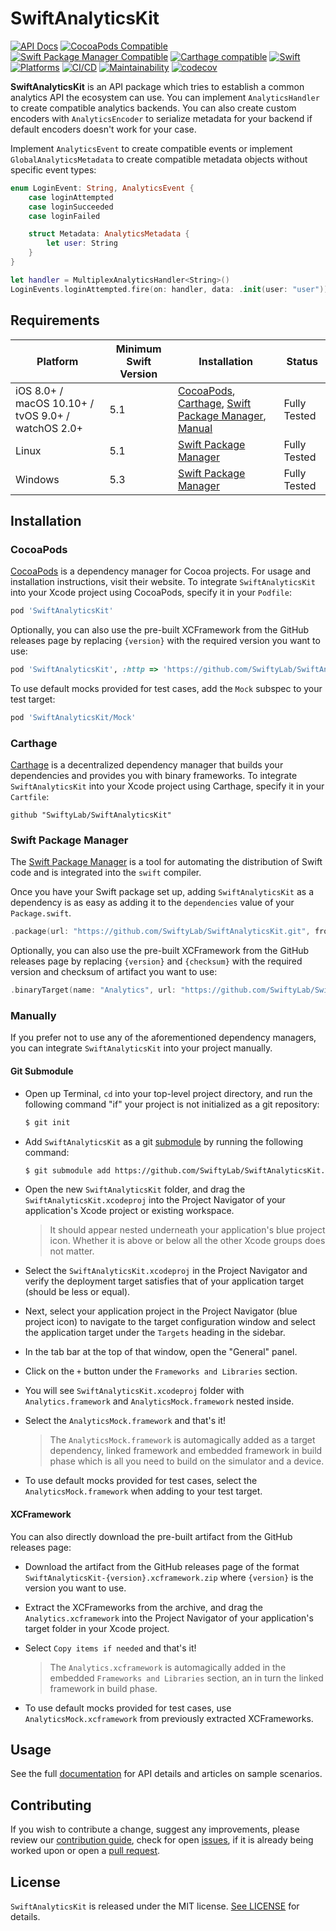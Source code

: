 # SwiftAnalyticsKit

[![API Docs](http://img.shields.io/badge/Read_the-docs-2196f3.svg)](https://swiftylab.github.io/SwiftAnalyticsKit/documentation/analytics/)
[![CocoaPods Compatible](https://img.shields.io/cocoapods/v/SwiftAnalyticsKit.svg?label=CocoaPods&color=C90005)](https://badge.fury.io/co/SwiftAnalyticsKit)
[![Swift Package Manager Compatible](https://img.shields.io/github/v/tag/SwiftyLab/SwiftAnalyticsKit?label=SPM&color=orange)](https://badge.fury.io/gh/SwiftyLab%2FSwiftAnalyticsKit)
[![Carthage compatible](https://img.shields.io/badge/Carthage-compatible-4BC51D.svg)](https://github.com/Carthage/Carthage)
[![Swift](https://img.shields.io/badge/Swift-5+-orange)](https://img.shields.io/badge/Swift-5-DE5D43)
[![Platforms](https://img.shields.io/badge/Platforms-all-sucess)](https://img.shields.io/badge/Platforms-all-sucess)
[![CI/CD](https://github.com/SwiftyLab/SwiftAnalyticsKit/actions/workflows/main.yml/badge.svg?event=push)](https://github.com/SwiftyLab/SwiftAnalyticsKit/actions/workflows/main.yml)
[![Maintainability](https://api.codeclimate.com/v1/badges/37183c809818826c1bcf/maintainability)](https://codeclimate.com/github/SwiftyLab/SwiftAnalyticsKit/maintainability)
[![codecov](https://codecov.io/gh/SwiftyLab/SwiftAnalyticsKit/branch/main/graph/badge.svg?token=YSryFeUvVW)](https://codecov.io/gh/SwiftyLab/SwiftAnalyticsKit)

**SwiftAnalyticsKit** is an API package which tries to establish a common analytics API the ecosystem can use. You can implement ``AnalyticsHandler`` to create compatible analytics backends. You can also create custom encoders with ``AnalyticsEncoder`` to serialize metadata for your backend if default encoders doesn't work for your case.

Implement ``AnalyticsEvent`` to create compatible events or implement ``GlobalAnalyticsMetadata`` to create compatible metadata objects without specific event types:

```swift
enum LoginEvent: String, AnalyticsEvent {
    case loginAttempted
    case loginSucceeded
    case loginFailed

    struct Metadata: AnalyticsMetadata {
        let user: String
    }
}

let handler = MultiplexAnalyticsHandler<String>()
LoginEvents.loginAttempted.fire(on: handler, data: .init(user: "user"))
```

## Requirements

| Platform | Minimum Swift Version | Installation | Status |
| --- | --- | --- | --- |
| iOS 8.0+ / macOS 10.10+ / tvOS 9.0+ / watchOS 2.0+ | 5.1 | [CocoaPods](#cocoapods), [Carthage](#carthage), [Swift Package Manager](#swift-package-manager), [Manual](#manually) | Fully Tested |
| Linux | 5.1 | [Swift Package Manager](#swift-package-manager) | Fully Tested |
| Windows | 5.3 | [Swift Package Manager](#swift-package-manager) | Fully Tested |

## Installation

### CocoaPods

[CocoaPods](https://cocoapods.org) is a dependency manager for Cocoa projects. For usage and installation instructions, visit their website. To integrate `SwiftAnalyticsKit` into your Xcode project using CocoaPods, specify it in your `Podfile`:

```ruby
pod 'SwiftAnalyticsKit'
```

Optionally, you can also use the pre-built XCFramework from the GitHub releases page by replacing `{version}` with the required version you want to use:

```ruby
pod 'SwiftAnalyticsKit', :http => 'https://github.com/SwiftyLab/SwiftAnalyticsKit/releases/download/v{version}/SwiftAnalyticsKit-{version}.xcframework.zip'
```

To use default mocks provided for test cases, add the `Mock` subspec to your test target:

```ruby
pod 'SwiftAnalyticsKit/Mock'
```

### Carthage

[Carthage](https://github.com/Carthage/Carthage) is a decentralized dependency manager that builds your dependencies and provides you with binary frameworks. To integrate `SwiftAnalyticsKit` into your Xcode project using Carthage, specify it in your `Cartfile`:

```ogdl
github "SwiftyLab/SwiftAnalyticsKit"
```

### Swift Package Manager

The [Swift Package Manager](https://swift.org/package-manager/) is a tool for automating the distribution of Swift code and is integrated into the `swift` compiler.

Once you have your Swift package set up, adding `SwiftAnalyticsKit` as a dependency is as easy as adding it to the `dependencies` value of your `Package.swift`.

```swift
.package(url: "https://github.com/SwiftyLab/SwiftAnalyticsKit.git", from: "1.0.0"),
```

Optionally, you can also use the pre-built XCFramework from the GitHub releases page by replacing `{version}` and `{checksum}` with the required version and checksum of artifact you want to use:

```swift
.binaryTarget(name: "Analytics", url: "https://github.com/SwiftyLab/SwiftAnalyticsKit/releases/download/v{version}/SwiftAnalyticsKit-{version}.xcframework.zip", checksum: "{checksum}"),
```

### Manually

If you prefer not to use any of the aforementioned dependency managers, you can integrate `SwiftAnalyticsKit` into your project manually.

#### Git Submodule

- Open up Terminal, `cd` into your top-level project directory, and run the following command "if" your project is not initialized as a git repository:

  ```bash
  $ git init
  ```

- Add `SwiftAnalyticsKit` as a git [submodule](https://git-scm.com/docs/git-submodule) by running the following command:

  ```bash
  $ git submodule add https://github.com/SwiftyLab/SwiftAnalyticsKit.git
  ```

- Open the new `SwiftAnalyticsKit` folder, and drag the `SwiftAnalyticsKit.xcodeproj` into the Project Navigator of your application's Xcode project or existing workspace.

    > It should appear nested underneath your application's blue project icon. Whether it is above or below all the other Xcode groups does not matter.

- Select the `SwiftAnalyticsKit.xcodeproj` in the Project Navigator and verify the deployment target satisfies that of your application target (should be less or equal).
- Next, select your application project in the Project Navigator (blue project icon) to navigate to the target configuration window and select the application target under the `Targets` heading in the sidebar.
- In the tab bar at the top of that window, open the "General" panel.
- Click on the `+` button under the `Frameworks and Libraries` section.
- You will see `SwiftAnalyticsKit.xcodeproj` folder with `Analytics.framework` and `AnalyticsMock.framework` nested inside.
- Select the `AnalyticsMock.framework` and that's it!

  > The `AnalyticsMock.framework` is automagically added as a target dependency, linked framework and embedded framework in build phase which is all you need to build on the simulator and a device.

- To use default mocks provided for test cases, select the `AnalyticsMock.framework` when adding to your test target.

#### XCFramework

You can also directly download the pre-built artifact from the GitHub releases page:

- Download the artifact from the GitHub releases page of the format `SwiftAnalyticsKit-{version}.xcframework.zip` where `{version}` is the version you want to use.
- Extract the XCFrameworks from the archive, and drag the `Analytics.xcframework` into the Project Navigator of your application's target folder in your Xcode project.
- Select `Copy items if needed` and that's it!

  > The `Analytics.xcframework` is automagically added in the embedded `Frameworks and Libraries` section, an in turn the linked framework in build phase.

- To use default mocks provided for test cases, use `AnalyticsMock.xcframework` from previously extracted XCFrameworks.

## Usage

See the full [documentation](https://swiftylab.github.io/SwiftAnalyticsKit/documentation/analytics/) for API details and articles on sample scenarios.

## Contributing

If you wish to contribute a change, suggest any improvements,
please review our [contribution guide](CONTRIBUTING.md),
check for open [issues](https://github.com/SwiftyLab/SwiftAnalyticsKit/issues), if it is already being worked upon
or open a [pull request](https://github.com/SwiftyLab/SwiftAnalyticsKit/pulls).

## License

`SwiftAnalyticsKit` is released under the MIT license. [See LICENSE](LICENSE) for details.
